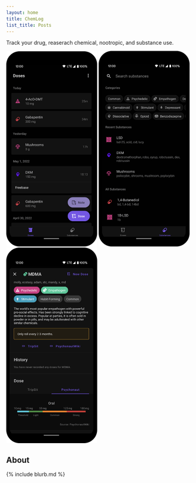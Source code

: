 ```yaml
---
layout: home
title: ChemLog
list_title: Posts
---
```


Track your drug, reaserach chemical, nootropic, and substance use.

<img width="245" src="screenshots/Screenshot01.png"> <img width="245" src="screenshots/Screenshot02.png"> <img width="245" src="screenshots/Screenshot06.png">




## About

{% include blurb.md %}

